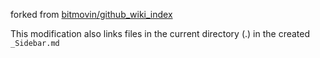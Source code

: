 

forked from [bitmovin/github_wiki_index](https://github.com/bitmovin/github_wiki_index)

This modification also links files in the current directory (.) in the created `_Sidebar.md`


